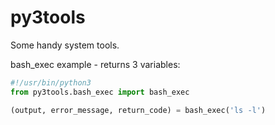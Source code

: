 # py3tools
Some handy system tools.

bash_exec example - returns 3 variables:
```python
#!/usr/bin/python3
from py3tools.bash_exec import bash_exec

(output, error_message, return_code) = bash_exec('ls -l')
```
